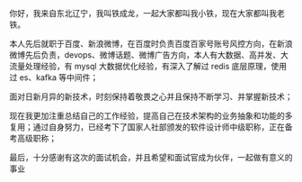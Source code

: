 你好，我来自东北辽宁，我叫铁成龙，一起大家都叫我小铁，现在大家都叫我老铁。

本人先后就职于百度、新浪微博，在百度时负责百度百家号账号风控方向，在新浪微博先后负责，devops、微博话题、微博广告方向，本人有大数据、高并发、大流量处理经验，有 mysql 大数据优化经验，有深入了解过 redis 底层原理，使用过 es、kafka 等中间件；

面对日新月异的新技术，时刻保持着敬畏之心并且保持不断学习、并掌握新技术；

现在我更加注重总结自己的工作经验，提高自己在技术架构的业务抽象和功能的多复用；通过自身努力，已经考下了国家人社部颁发的软件设计师中级职称，正在备考高级职称；

最后，十分感谢有这次的面试机会，并且希望和面试官成为伙伴，一起做有意义的事业
